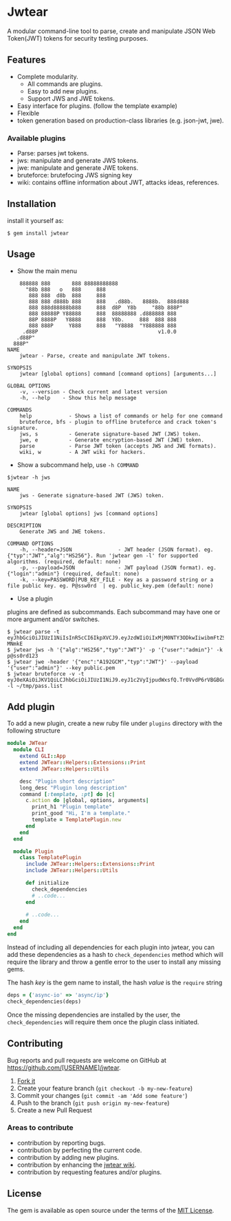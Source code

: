 # Jwtear
A modular command-line tool to parse, create and manipulate JSON Web Token(JWT) tokens for security testing purposes. 

## Features
- Complete modularity.
    - All commands are plugins.
    - Easy to add new plugins.
    - Support JWS and JWE tokens.  
- Easy interface for plugins. (follow the template example)
- Flexible
- token generation based on production-class libraries (e.g. json-jwt, jwe).


### Available plugins
- Parse: parses jwt tokens.
- jws: manipulate and generate JWS tokens.
- jwe: manipulate and generate JWE tokens.
- bruteforce: brutefocing JWS signing key
- wiki: contains offline information about JWT, attacks ideas, references.

## Installation

install it yourself as:

    $ gem install jwtear

## Usage

- Show the main menu 
```
    888888 888       888 88888888888
      "88b 888   o   888     888
       888 888  d8b  888     888
       888 888 d888b 888     888   .d88b.   8888b.  888d888
       888 888d88888b888     888  d8P  Y8b     "88b 888P"
       888 88888P Y88888     888  88888888 .d888888 888
       88P 8888P   Y8888     888  Y8b.     888  888 888
       888 888P     Y888     888   "Y8888  "Y888888 888
     .d88P                                       v1.0.0
   .d88P"
  888P"    
NAME
    jwtear - Parse, create and manipulate JWT tokens.

SYNOPSIS
    jwtear [global options] command [command options] [arguments...]

GLOBAL OPTIONS
    -v, --version - Check current and latest version
    -h, --help    - Show this help message

COMMANDS
    help            - Shows a list of commands or help for one command
    bruteforce, bfs - plugin to offline bruteforce and crack token's signature.
    jws, s          - Generate signature-based JWT (JWS) token.
    jwe, e          - Generate encryption-based JWT (JWE) token.
    parse           - Parse JWT token (accepts JWS and JWE formats).
    wiki, w         - A JWT wiki for hackers.
```

- Show a subcommand help, use `-h COMMAND`

```
$jwtear -h jws

NAME
    jws - Generate signature-based JWT (JWS) token.

SYNOPSIS
    jwtear [global options] jws [command options] 

DESCRIPTION
    Generate JWS and JWE tokens. 

COMMAND OPTIONS
    -h, --header=JSON               - JWT header (JSON format). eg. {"typ":"JWT","alg":"HS256"}. Run 'jwtear gen -l' for supported algorithms. (required, default: none)
    -p, --payload=JSON              - JWT payload (JSON format). eg. {"login":"admin"} (required, default: none)
    -k, --key=PASSWORD|PUB_KEY_FILE - Key as a password string or a file public key. eg. P@ssw0rd  | eg. public_key.pem (default: none)
```

- Use a plugin

plugins are defined as subcommands. Each subcommand may have one or more argument and/or switches.
```
$ jwtear parse -t eyJhbGciOiJIUzI1NiIsInR5cCI6IkpXVCJ9.eyJzdWIiOiIxMjM0NTY3ODkwIiwibmFtZSI6IkpvaG4gRG9lIiwiaWF0IjoxNTE2MjM5MDIyfQ.J8SS8VKlI2yV47C4BtfYukWPx_2welF34Mz7l-MNmkE
$ jwtear jws -h '{"alg":"HS256","typ":"JWT"}' -p '{"user":"admin"}' -k p@ss0rd123
$ jwtear jwe -header '{"enc":"A192GCM","typ":"JWT"}' --payload '{"user":"admin"}' --key public.pem 
$ jwtear bruteforce -v -t eyJ0eXAiOiJKV1QiLCJhbGciOiJIUzI1NiJ9.eyJ1c2VyIjpudWxsfQ.Tr0VvdP6rVBGBGuI_luxGCOaz6BbhC6IxRTlKOW8UjM -l ~/tmp/pass.list
```

## Add plugin
To add a new plugin, create a new ruby file under `plugins` directory with the following structure
```ruby
module JWTear
  module CLI
    extend GLI::App
    extend JWTear::Helpers::Extensions::Print
    extend JWTear::Helpers::Utils

    desc "Plugin short description"
    long_desc "Plugin long description"
    command [:template, :pt] do |c|
      c.action do |global, options, arguments|
        print_h1 "Plugin template"
        print_good "Hi, I'm a template."
        template = TemplatePlugin.new
      end
    end
  end

  module Plugin
    class TemplatePlugin
      include JWTear::Helpers::Extensions::Print
      include JWTear::Helpers::Utils

      def initialize
        check_dependencies
        # ..code...
      end
     
      # ..code...
    end
  end
end
```
Instead of including all dependencies for each plugin into jwtear, you can add these dependencies as a hash to `check_dependencies` method which will require the library and throw a gentle error to the user to install any missing gems.

The hash _key_ is the gem name to install, the hash _value_ is the `require` string 
```ruby
deps = {'async-io' => 'async/ip'}
check_dependencies(deps)
```
Once the missing dependencies are installed by the user, the `check_dependencies` will require them once the plugin class initiated.


## Contributing

Bug reports and pull requests are welcome on GitHub at https://github.com/[USERNAME]/jwtear.

1. [Fork it](https://github.com/KINGSABRI/jwtear/fork)
2. Create your feature branch (`git checkout -b my-new-feature`)
3. Commit your changes (`git commit -am 'Add some feature'`)
4. Push to the branch (`git push origin my-new-feature`)
5. Create a new Pull Request

### Areas to contribute
- contribution by reporting bugs.
- contribution by perfecting the current code.
- contribution by adding new plugins.
- contribution by enhancing the [jwtear wiki](https://github.com/KINGSABRI/jwtear/tree/master/plugins/wiki).
- contribution by requesting features and/or plugins.

## License

The gem is available as open source under the terms of the [MIT License](https://opensource.org/licenses/MIT).
